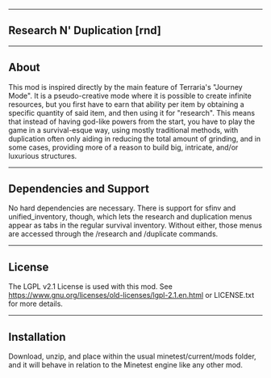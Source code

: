 -------------------------------------------------------------------------------------------------------------
Research N' Duplication
[rnd]
-------------------------------------------------------------------------------------------------------------

-------------------------------------------------------------------------------------------------------------
About
-------------------------------------------------------------------------------------------------------------
This mod is inspired directly by the main feature of Terraria's "Journey Mode". It is a pseudo-creative mode where it is possible to create infinite resources, but you first have to earn that ability per item by obtaining a specific quantity of said item, and then using it for "research". This means that instead of having god-like powers from the start, you have to play the game in a survival-esque way, using mostly traditional methods, with duplication often only aiding in reducing the total amount of grinding, and in some cases, providing more of a reason to build big, intricate, and/or luxurious structures.

-------------------------------------------------------------------------------------------------------------
Dependencies and Support
-------------------------------------------------------------------------------------------------------------
No hard dependencies are necessary. There is support for sfinv and unified_inventory, though, which lets the research and duplication menus appear as tabs in the regular survival inventory. Without either, those menus are accessed through the /research and /duplicate commands.

-------------------------------------------------------------------------------------------------------------
License
-------------------------------------------------------------------------------------------------------------
The LGPL v2.1 License is used with this mod. See https://www.gnu.org/licenses/old-licenses/lgpl-2.1.en.html or LICENSE.txt for more details.

-------------------------------------------------------------------------------------------------------------
Installation
-------------------------------------------------------------------------------------------------------------
Download, unzip, and place within the usual minetest/current/mods folder, and it will behave in relation to the Minetest engine like any other mod.
